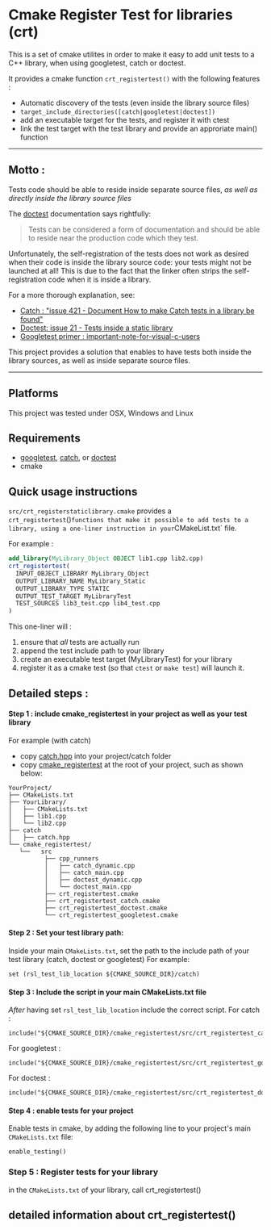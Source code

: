 # Cmake Register Test for libraries (crt)

This is a set of cmake utilites in order to make it easy to add unit tests to a C++ library, when using googletest, catch or doctest.

It provides a cmake function `crt_registertest()` with the following features :

* Automatic discovery of the tests (even inside the library source files)
* `target_include_directories([catch|googletest|doctest])`
* add an executable target for the tests, and register it with ctest
* link the test target with the test library and provide an approriate main() function

----
## Motto : 
Tests code should be able to reside inside separate source files, *as well as directly inside the library source files*

The [doctest](https://github.com/onqtam/doctest) documentation says rightfully:

> Tests can be considered a form of documentation and should be able to reside near the production code which they test.

Unfortunately, the self-registration of the tests does not work as desired when their code is inside the library source code: your tests might not be launched at all! This is due to the fact that the linker often strips the self-registration code when it is inside a library.

For a more thorough explanation, see:
* [Catch : "issue 421 - Document How to make Catch tests in a library be found"](https://github.com/philsquared/Catch/issues/421) 
* [Doctest: issue 21 - Tests inside a static library](https://github.com/onqtam/doctest/issues/21)
* [Googletest primer : important-note-for-visual-c-users](https://github.com/google/googletest/blob/master/googletest/docs/Primer.md#important-note-for-visual-c-users>)

This project provides a solution that enables to have tests both inside the library sources, as well as inside separate source files.

----


## Platforms
This project was tested under OSX, Windows and Linux

## Requirements
* [googletest](https://github.com/google/googletest), [catch](https://github.com/philsquared/Catch), or [doctest](https://github.com/onqtam/doctest)
* cmake

## Quick usage instructions

`src/crt_registerstaticlibrary.cmake` provides a `crt_registertest`()` functions that make it possible to add tests to a library, using a one-liner instruction in your `CMakeList.txt` file.

For example :
```cmake
add_library(MyLibrary_Object OBJECT lib1.cpp lib2.cpp)
crt_registertest(
  INPUT_OBJECT_LIBRARY MyLibrary_Object
  OUTPUT_LIBRARY_NAME MyLibrary_Static
  OUTPUT_LIBRARY_TYPE STATIC
  OUTPUT_TEST_TARGET MyLibraryTest
  TEST_SOURCES lib3_test.cpp lib4_test.cpp 
)
```

This one-liner will :
1. ensure that *all* tests are actually run 
2. append the test include path to your library
3. create an executable test target (MyLibraryTest) for your library
4. register it as a cmake test (so that `ctest` or `make test`) will launch it.



## Detailed steps :

#### Step 1 : include cmake_registertest in your project as well as your test library

For example (with catch)
* copy [catch.hpp](https://raw.githubusercontent.com/philsquared/Catch/master/single_include/catch.hpp) into your project/catch folder
* copy [cmake_registertest](https://github.com/pthom/cmake_registertest) at the root of your project, such as shown below:
```
YourProject/
├── CMakeLists.txt
├── YourLibrary/
│   ├── CMakeLists.txt
│   ├── lib1.cpp
│   └── lib2.cpp
├── catch
│   ├── catch.hpp
└── cmake_registertest/
   └──   src
          ├── cpp_runners
          │   ├── catch_dynamic.cpp
          │   ├── catch_main.cpp
          │   ├── doctest_dynamic.cpp
          │   └── doctest_main.cpp
          ├── crt_registertest.cmake
          ├── crt_registertest_catch.cmake
          ├── crt_registertest_doctest.cmake
          └── crt_registertest_googletest.cmake
```

#### Step 2 : Set your test library path:

Inside your main `CMakeLists.txt`, set the path to the include path of your test library (catch, doctest or googletest)
For example:
```
set (rsl_test_lib_location ${CMAKE_SOURCE_DIR}/catch)
```

#### Step 3 : Include the script in your main CMakeLists.txt file
*After* having set `rsl_test_lib_location` include the correct script.
For catch :
```
include("${CMAKE_SOURCE_DIR}/cmake_registertest/src/crt_registertest_catch.cmake")
````
For googletest :
```
include("${CMAKE_SOURCE_DIR}/cmake_registertest/src/crt_registertest_googletest.cmake")
````
For doctest :
```
include("${CMAKE_SOURCE_DIR}/cmake_registertest/src/crt_registertest_doctest.cmake")
````


#### Step 4 : enable tests for your project
Enable tests in cmake, by adding the following line to your project's main `CMakeLists.txt` file:

```
enable_testing()
```

### Step 5 : Register tests for your library

in the `CMakeLists.txt` of your library, call crt_registertest()


## detailed information about crt_registertest()  

